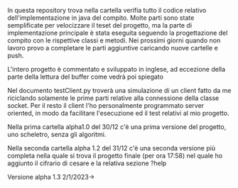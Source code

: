 In questa repository trova nella cartella verifia tutto il codice relativo dell'implementazione in java del compito.
Molte parti sono state semplificate per velocizzare il teset del progetto, ma la parte di implementazione principale è stata eseguita seguendo la progettazione del compito con le rispettive classi e metodi.
Nei prossimi giorni quando non lavoro provo a completare le parti aggiuntive caricando nuove cartelle e push.

L'intero progetto è commentato e sviluppato in inglese, ad eccezione della parte della lettura del buffer come vedrà poi spiegato

Nel documento testClient.py troverà una simulazione di un client fatto da me riciclando solamente le prime parti relative alla connessione della classe socket.
Per il resto il client l'ho personalmente programmato server oriented, in modo da facilitare l'esecuzione ed il test relativi al mio progetto.


Nella prima cartella alpha1.0 del 30/12 c'è una prima versione del progetto, uno scheletro, senza gli algoritmi.


Nella seconda cartella alpha 1.2 del 31/12 c'è una seconda versione più completa nella quale si trova il progetto finale (per ora 17:58) nel quale ho aggiunto il cifrario di cesare e la relativa sezione ?help

Versione alpha 1.3 2/1/2023->